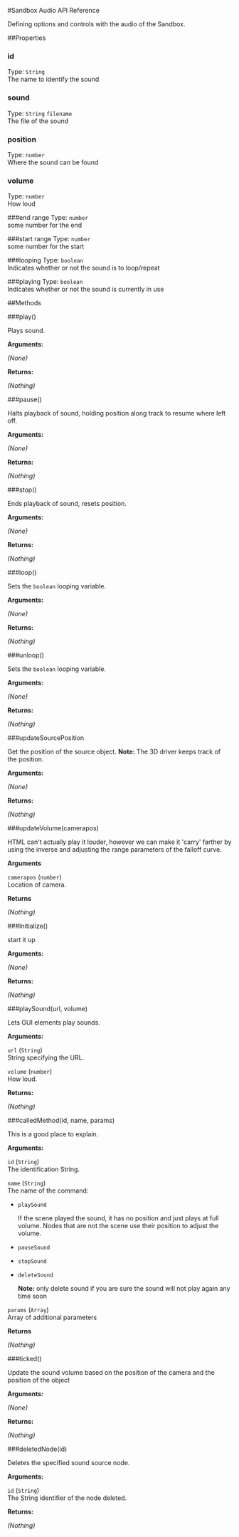 #Sandbox Audio API Reference

Defining options and controls with the audio of the Sandbox.

<a id='properties'></a>
##Properties

<a id='id'></a>
### id
Type: `String`  
The name to identify the sound

<a id='sound'></a>
### sound
Type: `String` `filename`  
The file of the sound

<a id='position'></a>
### position
Type: `number`  
Where the sound can be found

<a id='volume'></a>
### volume
Type: `number`  
How loud

<a id='end_range'></a>
###end range
Type: `number`  
some number for the end

<a id='start_range'></a>
###start range
Type: `number`  
some number for the start

<a id='looping'></a>
###looping
Type: `boolean`  
Indicates whether or not the sound is to loop/repeat

<a id='playing'></a>
###playing
Type: `boolean`  
Indicates whether or not the sound is currently in use  

<a id='methods'></a>
##Methods

<a id='play'></a>
###play()

Plays sound.

**Arguments:**

*(None)*

**Returns:**

*(Nothing)*

<a id='pause'></a>
###pause()

Halts playback of sound, holding position along track to resume where left off.

**Arguments:**

*(None)*

**Returns:**

*(Nothing)*

<a id='stop'></a>
###stop()

Ends playback of sound, resets position.

**Arguments:**

*(None)*

**Returns:**

*(Nothing)*

<a id='loop'></a>
###loop()

Sets the `boolean` looping variable.

**Arguments:**

*(None)*

**Returns:**

*(Nothing)*

<a id='unloop'></a>
###unloop()

Sets the `boolean` looping variable.

**Arguments:**

*(None)*

**Returns:**

*(Nothing)*

<a id='updateSourcePosition'></a>
###updateSourcePosition

Get the position of the source object. **Note:** The 3D driver keeps track of the position.

**Arguments:**

*(None)*

**Returns:**

*(Nothing)*

<a id='updateVolume'></a>
###updateVolume(camerapos)

HTML can't actually play it louder, however we can make it 'carry' farther by using the inverse and adjusting the range parameters of the falloff curve.

**Arguments**

`camerapos` (`number`)  
Location of camera.

**Returns**

*(Nothing)*

<a id='initialize'></a>
###Initialize()

start it up

**Arguments:**

*(None)*

**Returns:**

*(Nothing)*

<a id='playSound'></a>
###playSound(url, volume)

Lets GUI elements play sounds.

**Arguments:**

`url` (`String`)  
String specifying the URL.

`volume` (`number`)  
How loud.

**Returns:**

*(Nothing)*

<a id='calledMethod'></a>
###calledMethod(id, name, params)

This is a good place to explain.

**Arguments:**

`id` (`String`)  
The identification String.

`name` (`String`)  
The name of the command:

* `playSound`

	If the scene played the sound, it has no position and just plays at full volume. Nodes that are not the scene use their position to adjust the volume.

* `pauseSound`

* `stopSound`

* `deleteSound`

	**Note:** only delete sound if you are sure the sound will not play again any time soon

`params` (`Array`)  
Array of additional parameters

**Returns**

*(Nothing)*

###ticked()

Update the sound volume based on the position of the camera and the position of the object

**Arguments:**

*(None)*

**Returns:**

*(Nothing)*

###deletedNode(id)

Deletes the specified sound source node.

**Arguments:**

`id` (`String`)  
The String identifier of the node deleted.

**Returns:**

*(Nothing)*
